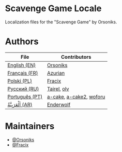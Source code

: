# Scavenge Game Locale
Localization files for the "Scavenge Game" by Orsoniks.

# Authors
| File                       | Contributors                                                                                                        |
|----------------------------|---------------------------------------------------------------------------------------------------------------------|
| [English (EN)](/EN.json)   | [Orsoniks](https://github.com/Orsoniks)                                                                             |
| [Français (FR)](/FR.json)  | [Azurian](https://github.com/clemtomera)                                                                            |
| [Polski (PL)](/PL.json)    | [Fracix](https://github.com/Fracix)                                                                                 |
| [Русский (RU)](/RU.json)   | [Tairel](https://github.com/Tairelol), [olv](https://github.com/Ol1vver)                                            |
| [Português (PT)](/PT.json) | [a-cake](https://github.com/a-cake), [a-cake2](https://github.com/a-cake2), [woforu](https://github.com/woforu)     |
| [اَلْعَرَبِيَّةُ (AR)](/AR.json)     | [Enderwolf](https://github.com/Enderw0lf)                                                                           |

# Maintainers
* [@Orsoniks](https://github.com/Orsoniks)
* [@Fracix](https://github.com/Fracix)